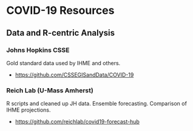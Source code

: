 # COVID-19 Resources

## Data and R-centric Analysis

### Johns Hopkins CSSE

Gold standard data used by IHME and others.

* https://github.com/CSSEGISandData/COVID-19

### Reich Lab (U-Mass Amherst)

R scripts and cleaned up JH data. Ensemble forecasting. Comparison of IHME 
projections.

* https://github.com/reichlab/covid19-forecast-hub